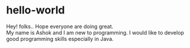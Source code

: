 # hello-world


Hey! folks.. Hope everyone are doing great.  
My name is Ashok and I am new to programming. 
I would like to develop good programming skills especially in Java. 
